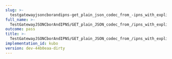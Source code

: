 ```yaml
---
slug: >-
  testgatewayjsoncborandipns-get_plain_json_codec_from_-ipns_with_explicit_application-vnd-ipld-dag-json_has_expected_headers-header_x-ipfs-roots
full_name: >-
  TestGatewayJSONCborAndIPNS/GET_plain_JSON_codec_from_/ipns_with_explicit_application/vnd.ipld.dag-json_has_expected_headers/Header_X-Ipfs-Roots
outcome: pass
title: >-
  TestGatewayJSONCborAndIPNS/GET_plain_JSON_codec_from_/ipns_with_explicit_application/vnd.ipld.dag-json_has_expected_headers/Header_X-Ipfs-Roots
implementation_id: kubo
version: dev-44b0eaa-dirty
---
```



